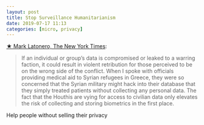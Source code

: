 ```yaml
---
layout: post
title: Stop Surveillance Humanitarianism
date: 2019-07-17 11:13
categories: [micro, privacy]
---
```

[★ Mark Latonero, The New York Times](https://www.nytimes.com/2019/07/11/opinion/data-humanitarian-aid.html):

> If an individual or group’s data is compromised or leaked to a warring faction, it could result in violent retribution for those perceived to be on the wrong side of the conflict. When I spoke with officials providing medical aid to Syrian refugees in Greece, they were so concerned that the Syrian military might hack into their database that they simply treated patients without collecting any personal data. The fact that the Houthis are vying for access to civilian data only elevates the risk of collecting and storing biometrics in the first place.

Help people without selling their privacy
